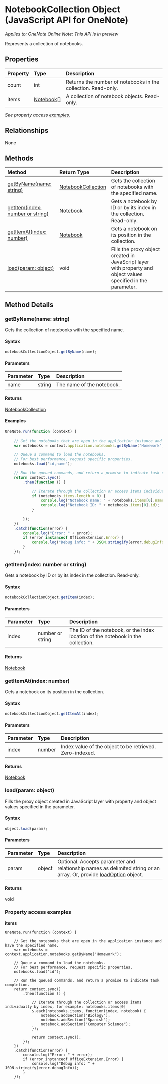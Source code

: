 # NotebookCollection Object (JavaScript API for OneNote)

_Applies to: OneNote Online_
_Note: This API is in preview_

Represents a collection of notebooks.

## Properties

| Property	   | Type	|Description
|:---------------|:--------|:----------|
|count|int|Returns the number of notebooks in the collection. Read-only.|
|items|[Notebook[]](notebook.md)|A collection of notebook objects. Read-only.|

_See property access [examples.](#property-access-examples)_

## Relationships
None


## Methods

| Method		   | Return Type	|Description|
|:---------------|:--------|:----------|
|[getByName(name: string)](#getbynamename-string)|[NotebookCollection](notebookcollection.md)|Gets the collection of notebooks with the specified name.|
|[getItem(index: number or string)](#getitemindex-number-or-string)|[Notebook](notebook.md)|Gets a notebook by ID or by its index in the collection. Read-only.|
|[getItemAt(index: number)](#getitematindex-number)|[Notebook](notebook.md)|Gets a notebook on its position in the collection.|
|[load(param: object)](#loadparam-object)|void|Fills the proxy object created in JavaScript layer with property and object values specified in the parameter.|

## Method Details


### getByName(name: string)
Gets the collection of notebooks with the specified name.

#### Syntax
```js
notebookCollectionObject.getByName(name);
```

#### Parameters
| Parameter	   | Type	|Description|
|:---------------|:--------|:----------|
|name|string|The name of the notebook.|

#### Returns
[NotebookCollection](notebookcollection.md)

#### Examples
```js
OneNote.run(function (context) {

    // Get the notebooks that are open in the application instance and have the specified name.
    var notebooks = context.application.notebooks.getByName("Homework");

    // Queue a command to load the notebooks. 
    // For best performance, request specific properties.           
    notebooks.load("id,name");

    // Run the queued commands, and return a promise to indicate task completion.
    return context.sync()
        .then(function () {

            // Iterate through the collection or access items individually by index, for example: notebooks.items[0]
            if (notebooks.items.length > 0) {
                console.log("Notebook name: " + notebooks.items[0].name);
                console.log("Notebook ID: " + notebooks.items[0].id);
            }
                
        });
    })
    .catch(function(error) {
        console.log("Error: " + error);
        if (error instanceof OfficeExtension.Error) {
            console.log("Debug info: " + JSON.stringify(error.debugInfo));
        }
    });
```

### getItem(index: number or string)
Gets a notebook by ID or by its index in the collection. Read-only.

#### Syntax
```js
notebookCollectionObject.getItem(index);
```

#### Parameters
| Parameter	   | Type	|Description|
|:---------------|:--------|:----------|
|index|number or string|The ID of the notebook, or the index location of the notebook in the collection.|

#### Returns
[Notebook](notebook.md)

### getItemAt(index: number)
Gets a notebook on its position in the collection.

#### Syntax
```js
notebookCollectionObject.getItemAt(index);
```

#### Parameters
| Parameter	   | Type	|Description|
|:---------------|:--------|:----------|
|index|number|Index value of the object to be retrieved. Zero-indexed.|

#### Returns
[Notebook](notebook.md)

### load(param: object)
Fills the proxy object created in JavaScript layer with property and object values specified in the parameter.

#### Syntax
```js
object.load(param);
```

#### Parameters
| Parameter	   | Type	|Description|
|:---------------|:--------|:----------|
|param|object|Optional. Accepts parameter and relationship names as delimited string or an array. Or, provide [loadOption](loadoption.md) object.|

#### Returns
void
### Property access examples

**items**
```
OneNote.run(function (context) {

    // Get the notebooks that are open in the application instance and have the specified name.
    var notebooks = context.application.notebooks.getByName("Homework");

    // Queue a command to load the notebooks. 
    // For best performance, request specific properties.           
    notebooks.load("id");

    // Run the queued commands, and return a promise to indicate task completion.
    return context.sync()
        .then(function () {

            // Iterate through the collection or access items individually by index, for example: notebooks.items[0]
            $.each(notebooks.items, function(index, notebook) {
                notebook.addSection("Biology");
                notebook.addSection("Spanish");
                notebook.addSection("Computer Science");
            });
            
            return context.sync();
        });
    })
    .catch(function(error) {
        console.log("Error: " + error);
        if (error instanceof OfficeExtension.Error) {
            console.log("Debug info: " + JSON.stringify(error.debugInfo));
        }
    });
```

